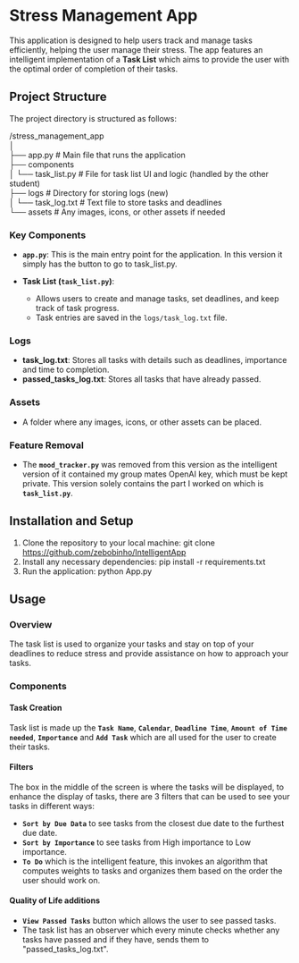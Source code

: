 # Stress Management App

This application is designed to help users track and manage tasks efficiently, helping the user manage their stress. The app features an intelligent implementation of a **Task List** which aims to provide the user with the optimal order of completion of their tasks.

## Project Structure

The project directory is structured as follows:


/stress_management_app<br>
│<br>
├── app.py                 # Main file that runs the application<br>
├── components <br>
│   └── task_list.py        # File for task list UI and logic (handled by the other student)<br>
├── logs                    # Directory for storing logs (new)<br>
│   └── task_log.txt        # Text file to store tasks and deadlines<br>
└── assets                  # Any images, icons, or other assets if needed<br>


### Key Components

- **`app.py`**: This is the main entry point for the application. In this version it simply has the button to go to task_list.py.
  
- **Task List (`task_list.py`)**: 
  - Allows users to create and manage tasks, set deadlines, and keep track of task progress.
  - Task entries are saved in the `logs/task_log.txt` file.

### Logs

- **task_log.txt**: Stores all tasks with details such as deadlines, importance and time to completion.
- **passed_tasks_log.txt**: Stores all tasks that have already passed.

### Assets

- A folder where any images, icons, or other assets can be placed.

### Feature Removal

- The **`mood_tracker.py`** was removed from this version as the intelligent version of it contained my group mates OpenAI key, which must be kept private. This version solely contains the part I worked on which is **`task_list.py`**.

## Installation and Setup

1. Clone the repository to your local machine:
   git clone https://github.com/zebobinho/IntelligentApp
2. Install any necessary dependencies:
   pip install -r requirements.txt
3. Run the application:
   python App.py

## Usage
### Overview 
The task list is used to organize your tasks and stay on top of your deadlines to reduce stress and provide assistance on how to approach your tasks.<br>

### Components

#### Task Creation 
Task list is made up the **`Task Name`**, **`Calendar`**, **`Deadline Time`**, **`Amount of Time needed`**, **`Importance`** and **`Add Task`** which are all used for the user to create their tasks. <br>

#### Filters
The box in the middle of the screen is where the tasks will be displayed, to enhance the display of tasks, there are 3 filters that can be used to see your tasks in different ways:<br>
- **`Sort by Due Data`** to see tasks from the closest due date to the furthest due date.
- **`Sort by Importance`** to see tasks from High importance to Low importance.
- **`To Do`** which is the intelligent feature, this invokes an algorithm that computes weights to tasks and organizes them based on the order the user should work on.

#### Quality of Life additions
- **`View Passed Tasks`** button which allows the user to see passed tasks. 
- The task list has an observer which every minute checks whether any tasks have passed and if they have, sends them to "passed_tasks_log.txt".
